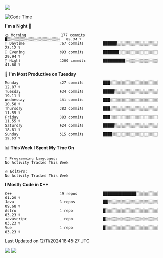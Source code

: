 ![](https://komarev.com/ghpvc/?username=lilpidgey&color=red)
<!--START_SECTION:waka-->
![Code Time](http://img.shields.io/badge/Code%20Time-1%2C491%20hrs%2018%20mins-blue)

**I'm a Night 🦉** 

```text
🌞 Morning                177 commits         █░░░░░░░░░░░░░░░░░░░░░░░░   05.34 % 
🌆 Daytime                767 commits         ██████░░░░░░░░░░░░░░░░░░░   23.12 % 
🌃 Evening                993 commits         ███████░░░░░░░░░░░░░░░░░░   29.94 % 
🌙 Night                  1380 commits        ██████████░░░░░░░░░░░░░░░   41.60 % 
```
📅 **I'm Most Productive on Tuesday** 

```text
Monday                   427 commits         ███░░░░░░░░░░░░░░░░░░░░░░   12.87 % 
Tuesday                  634 commits         █████░░░░░░░░░░░░░░░░░░░░   19.11 % 
Wednesday                351 commits         ███░░░░░░░░░░░░░░░░░░░░░░   10.58 % 
Thursday                 383 commits         ███░░░░░░░░░░░░░░░░░░░░░░   11.55 % 
Friday                   383 commits         ███░░░░░░░░░░░░░░░░░░░░░░   11.55 % 
Saturday                 624 commits         █████░░░░░░░░░░░░░░░░░░░░   18.81 % 
Sunday                   515 commits         ████░░░░░░░░░░░░░░░░░░░░░   15.53 % 
```


📊 **This Week I Spent My Time On** 

```text
💬 Programming Languages: 
No Activity Tracked This Week

🔥 Editors: 
No Activity Tracked This Week
```

**I Mostly Code in C++** 

```text
C++                      19 repos            ███████████████░░░░░░░░░░   61.29 % 
Java                     3 repos             ██░░░░░░░░░░░░░░░░░░░░░░░   09.68 % 
Astro                    1 repo              █░░░░░░░░░░░░░░░░░░░░░░░░   03.23 % 
JavaScript               1 repo              █░░░░░░░░░░░░░░░░░░░░░░░░   03.23 % 
Vue                      1 repo              █░░░░░░░░░░░░░░░░░░░░░░░░   03.23 % 
```




 Last Updated on 12/11/2024 18:45:27 UTC
<!--END_SECTION:waka-->
![](https://hit.yhype.me/github/profile?user_id=42968544)
![](https://komarev.com/ghpvc/?lilpidgey)
